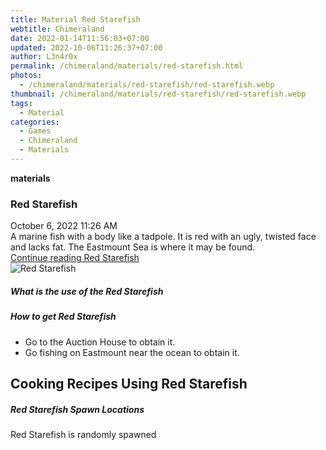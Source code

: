 ```yaml
---
title: Material Red Starefish
webtitle: Chimeraland
date: 2022-01-14T11:56:03+07:00
updated: 2022-10-06T11:26:37+07:00
author: L3n4r0x
permalink: /chimeraland/materials/red-starefish.html
photos:
  - /chimeraland/materials/red-starefish/red-starefish.webp
thumbnail: /chimeraland/materials/red-starefish/red-starefish.webp
tags:
  - Material
categories:
  - Games
  - Chimeraland
  - Materials
---
```


<section id="bootstrap-wrapper">
  <link
    rel="stylesheet"
    href="https://cdn.statically.io/gh/dimaslanjaka/Web-Manajemen/40ac3225/css/bootstrap-4.5-wrapper.css"
  />
  <div
    class="row g-0 border rounded overflow-hidden flex-md-row mb-4 shadow-sm position-relative"
  >
    <div class="col p-4 d-flex flex-column position-static">
      <strong class="d-inline-block mb-2 text-success">materials</strong>
      <h3 class="mb-0">Red Starefish</h3>
      <div class="mb-1 text-muted">October 6, 2022 11:26 AM</div>
      <div class="mb-2 border p-1">
        A marine fish with a body like a tadpole. It is red with an ugly,
        twisted face and lacks fat. The Eastmount Sea is where it may be found.
      </div>
      <a
        href="/chimeraland/materials/red-starefish.html"
        class="stretched-link d-none"
        >Continue reading Red Starefish</a
      >
    </div>
    <div class="col-auto d-none d-lg-block">
      <img
        src="/chimeraland/materials/red-starefish/red-starefish.webp"
        alt="Red Starefish"
      />
    </div>
  </div>
  <div class="row">
    <div class="col-lg-6 col-12 mb-2">
      <div class="card">
        <div class="card-body">
          <h5 class="card-title">What is the use of the Red Starefish</h5>
          <div class="card-text"><ul></ul></div>
        </div>
      </div>
    </div>
    <div class="col-lg-6 col-12 mb-2">
      <div class="card">
        <div class="card-body">
          <h5 class="card-title">How to get Red Starefish</h5>
          <div class="card-text">
            <ul>
              <li>Go to the Auction House to obtain it.</li>
              <li>Go fishing on Eastmount near the ocean to obtain it.</li>
            </ul>
          </div>
        </div>
      </div>
    </div>
    <div class="col-lg-6 col-12 mb-2">
      <h2 id="cookable">Cooking Recipes Using Red Starefish</h2>
    </div>
    <div class="col-12 mb-2">
      <h5>Red Starefish Spawn Locations</h5>
      <p>Red Starefish is randomly spawned</p>
    </div>
  </div>
</section>